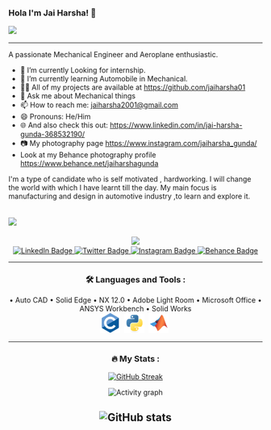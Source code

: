 ### Hola I'm Jai Harsha! 👋

<img src="https://img.icons8.com/color/48/undefined/mechanic.png"/>

---
A passionate Mechanical Engineer and Aeroplane enthusiastic.

- 🔭 I’m currently Looking for internship.
- 🌱 I’m currently learning Automobile in Mechanical.
- 👨‍💻 All of my projects are available at https://github.com/jaiharsha01
- 💬 Ask me about Mechanical things
- 📫 How to reach me: jaiharsha2001@gmail.com
- 😄 Pronouns: He/Him
- 🌐 And also check this out: https://www.linkedin.com/in/jai-harsha-gunda-368532190/
- :camera: My photography page https://www.instagram.com/jaiharsha_gunda/
- Look at my Behance photography profile https://www.behance.net/jaiharshagunda

I'm a type of candidate who is self motivated , hardworking. I will change the world with which I have learnt till the day. My main focus is manufacturing and design in automotive industry ,to learn and explore it.

![](https://komarev.com/ghpvc/?username=jaiharsha01)
---

<div id="header" align="center">
<img src=https://media.giphy.com/media/fwbzI2kV3Qrlpkh59e/giphy.gif width="200"/>
</div>
<div id="header" align="center">
<div id="badges">
  <a href="https://www.linkedin.com/in/jai-harsha-gunda-368532190">
    <img src="https://img.shields.io/badge/LinkedIn-blue?style=for-the-badge&logo=linkedin&logoColor=white" alt="LinkedIn Badge"/>
  </a>
  <a href="https://twitter.com/jaiharshagunda">
    <img src="https://img.shields.io/badge/Twitter-blue?style=for-the-badge&logo=twitter&logoColor=white" alt="Twitter Badge"/>
  </a>
  <a href=" https://www.instagram.com/jaiharsha_gunda/">
    <img src="https://img.shields.io/badge/Instgram-pink?style=for-the-badge&logo=Instagram&logoColor=white" alt="Instagram Badge"/>
  </a>
  <a href="https://www.behance.net/jaiharshagunda">
    <img src="https://img.shields.io/badge/Behance-green?style=for-the-badge&logo=Behance&logoColor=white" alt="Behance Badge"/>
  </a>
</div>
  
---

  ### :hammer_and_wrench: Languages and Tools :
<div>
• Auto CAD
• Solid Edge
• NX 12.0
• Adobe Light Room
• Microsoft Office
• ANSYS Workbench
• Solid Works

<div>
  <img src="https://github.com/devicons/devicon/blob/master/icons/c/c-original.svg" title="C" alt="C" width="40" height="40"/>&nbsp;
  <img src="https://github.com/devicons/devicon/blob/master/icons/python/python-original.svg"title="Python" alt="Python" width="40" height="40"/>&nbsp;
  <img src="https://github.com/devicons/devicon/blob/master/icons/matlab/matlab-original.svg"title="Mathlab" alt="mathlab" width="40" height="40"/>&nbsp;
</div>
  
---
### :fire: My Stats :
  
[![GitHub Streak](http://github-readme-streak-stats.herokuapp.com?user=jaiharsha01&theme=black-ice)](https://git.io/streak-stats)

![Activity graph](https://activity-graph.herokuapp.com/graph?username=jaiharsha01)
  
![GitHub stats](https://github-readme-stats.vercel.app/api?username=jaiharsha01&show_icons=true&theme=radical)
---
